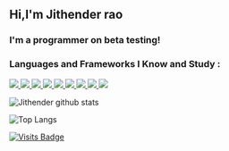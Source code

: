## Hi,I'm Jithender rao 
### I'm a programmer on beta testing!
### Languages and Frameworks I Know and Study :
<a href="#">
<img src="https://img.shields.io/badge/HTML5%20-%23E34F26.svg?&style=flat&logo=html5&logoColor=white"/>
<img src="https://img.shields.io/badge/CSS3%20-%231572B6.svg?&style=flat&logo=css3&logoColor=white"/>
<img src="https://img.shields.io/badge/JavaScript%20-%23323330.svg?&style=flat&logo=javascript&logoColor=%23F7DF1E"/>
<img src="https://img.shields.io/badge/C%20-%2300599C.svg?&style=flat&logo=c&logoColor=white"/>
<img src="https://img.shields.io/badge/Java-%23ED8B00.svg?&style=flat&logo=java&logoColor=white"/>
<img src="https://img.shields.io/badge/ReactJs%20-%2320232a.svg?&style=flat&logo=react&logoColor=%2361DAFB"/>
<img src="https://img.shields.io/badge/Bootstrap%20-%23563D7C.svg?&style=flat&logo=bootstrap&logoColor=white"/>
<img src="https://img.shields.io/badge/Material%20UI%20-%230081CB.svg?&style=flat&logo=material-ui&logoColor=white"/>
<img src="https://img.shields.io/badge/Express.js%20-%23404d59.svg?&style=flat"/>
</a>

![Jithender github stats](https://github-readme-stats.vercel.app/api?username=jithender04&count_private=true&show_icons=true&theme=radical&include_all_commits=true)

![Top Langs](https://github-readme-stats.vercel.app/api/top-langs/?username=jithender04&layout=compact)

[![Visits Badge](https://badges.pufler.dev/visits/jithender04/jithender04)](https://badges.pufler.dev)
